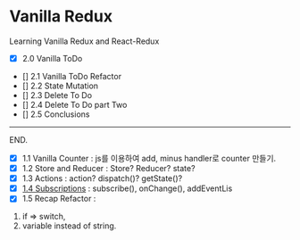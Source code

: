 # Vanilla Redux

Learning Vanilla Redux and React-Redux

- [x] 2.0 Vanilla ToDo
- [] 2.1 Vanilla ToDo Refactor
- [] 2.2 State Mutation
- [] 2.3 Delete To Do
- [] 2.4 Delete To Do part Two
- [] 2.5 Conclusions



----
END.
- [x] 1.1 Vanilla Counter : js를 이용하여 add, minus handler로 counter 만들기.
- [x]  1.2 Store and Reducer : Store? Reducer? state?
- [x]  1.3 Actions : action? dispatch()? getState()?
- [x]  [1.4 Subscriptions](https://redux.js.org/api/store#subscribelistener) : subscribe(), onChange(), addEventLis
- [x]  1.5 Recap Refactor : 
1. if => switch,
2. variable instead of string.
